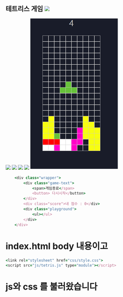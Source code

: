 <span>
<h2> 테트리스 게임
<img src="https://img.shields.io/badge/Bitrise-black?style=flat-square&logo=Bitrise&logoColor=white">
 </h2>
</span>

 <span>
<img src="https://img.shields.io/badge/HTML5-FFCA28?style=flat-square&logo=HTML5&logoColor=white">
<img src="https://img.shields.io/badge/CSS-004088?style=flat-square&logo=CSS&logoColor=white">
<img src="https://img.shields.io/badge/JavaScript-F7DF1E?style=flat-square&logo=JavaScript&logoColor=white">
<img src="https://img.shields.io/badge/Visual Studio-0094F5?style=flat-square&logo=Visual Studio&logoColor=white">
</span>
<img src="img/tetris.png"/>

```ruby
    <div class="wrapper">
        <div class="game-text">
            <span>게임종료</span>
            <button> 다시시작</button>
        </div>
        <div class="score">내 점수 : 0</div>
        <div class="playground">
            <ul></ul>
        </div>
    </div>
```
<h1>index.html body 내용이고 </h1>

```ruby
<link rel="stylesheet" href="css/style.css">
<script src="js/tetris.js" type="module"></script>
```
<h1>js와 css 를 불러왔습니다</h2>


